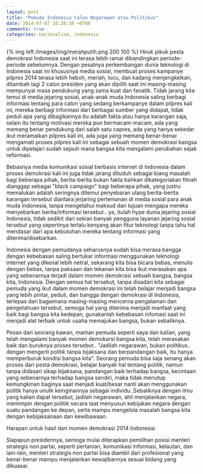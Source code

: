 ```yaml
---
layout: post
title: "Pemuda Indonesia Calon Negarawan atau Politikus"
date: 2014-07-07 16:28:10 +0700
comments: true
categories: nasionalism, indonesia 
---
```



{% img left /images/img/merahputih.png 200 100 %}
Hiruk pikuk pesta demokrasi Indonesia saat ini terasa lebih ramai dibandingkan periode-periode sebelumnya. Dengan pesatnya perkembangan dunia teknologi di Indonesia saat ini khususnya media sosial, membuat proses kampanye pilpres 2014 terasa lebih heboh, meriah, lucu, dan kadang menjengkelkan, ditambah lagi 2 calon presiden yang akan dipilih saat ini masing-masing mempunyai masa pendukung yang sama kuat dan fanatik. Tidak jarang kita temui di media jejaring sosial, anak-anak muda Indonesia saling berbagi informasi tentang para calon yang sedang berkampanye dalam pilpres kali ini, mereka berbagi informasi dari berbagai sumber yang didapat, tidak peduli apa yang dibagikannya itu adalah fakta atau hanya karangan saja, selain itu tentang motivasi mereka pun bermacam-macam, ada yang memang benar pendukung dari salah satu capres, ada yang hanya sekedar ikut meramaikan pilpres kali ini, ada juga yang memang benar-benar mengamati proses pilpres kali ini sebagai sebuah momen demokrasi bangsa untuk dipelajari sudah sejauh mana bangsa kita mengalami perubahan sejak reformasi. 

Bebasnya media komunikasi sosial berbasis internet di Indonesia dalam proses demokrasi kali ini juga tidak jarang dituduh sebagai biang masalah bagi beberapa pihak, berita-berita bukan fakta bahkan dikategoriakan fitnah dianggap sebagai "black campaign" bagi beberapa pihak, yang justru memalukan adalah seringnya ditemui penyebaran ulang berita-berita karangan tersebut diantara jerjaring pertemanan di media sosial para anak muda Indonesia, tanpa mengetahui maksud dan tujuan mengapa mereka menyebarkan berita/informasi tersebut.. ya, itulah hype dunia jejaring sosial Indonesia, tidak sedikit dari sekian banyak pengguna layanan jejaring sosial tersebut yang sepertinya terlalu kenyang akan fitur teknologi tanpa tahu hal mendasar dari apa kebutuhan mereka tentang informasi yang diterima/disebarkan.

Indonesia dengan pemudanya seharusnya sudah bisa merasa bangga dengan kebebasan saling bertukar informasi menggunakan teknologi internet yang dikenal lebih netral, sekarang kita bisa bicara bebas, menulis dengan bebas, tanpa paksaan dan tekanan kita bisa ikut merasakan apa yang sebenarnya terjadi dalam momen demokrasi sebuah bangsa, bangsa kita, Indonesia. Dengan semua hal tersebut, tanpa disadari kita sebagai pemuda yang ikut dalam momen demokrasi ini telah belajar menjadi bangsa yang lebih pintar, peduli, dan bangga dengan demokrasi di Indonesia, terlepas dari bagaimana masing-masing mencerna pengalaman dan pengetahuan tersebut, semoga hal yang diterima menjadi manfaat yang baik bagi bangsa kita kedepan, gunakanlah kebebasan infomasi saat ini menjadi alat terbaik untuk usaha memajukan bangsa, bukan sebaliknya.

Pesan dari seorang kawan, mantan pemuda seperti saya dan kalian, yang telah mengalami banyak momen demokarsi bangsa kita, telah merasakan baik dan buruknya proses tersebut.. "Jadilah negarawan, bukan politikus.. dengan mengerti politik tanpa bijaksana dan berpandangan baik, itu hanya memperburuk kondisi bangsa kita". Seorang pemuda bisa saja senang akan proses dari pesta demokrasi, belajar banyak hal tentang politik, namun tanpa didasari sikap bijaksana, pandangan baik terhadap bangsa, kecintaan yang sebenarnya terhadap bangsa sendiri, maka tidak menutup kemungkinan baginya saat menjadi kuat/besar nanti akan menggunakan politik hanya unutk keinginannya sebagai individu..Sebaliknya dengan ilmu yang kalian dapat tersebut, jadilah negarawan, ahli menjalankan negara, memimpin dengan politik secara taat menyusun kebijakan negara dengan suatu pandangan ke depan, serta mampu mengelola masalah bangsa kita dengan kebijaksanaan dan kewibawaan.



Harapan untuk hasil dari momen demokrasi 2014 Indonesia:

Siapapun presidennya, semoga mulai diterapkan pemilihan posisi menteri strategis non partai, seperti pertanian, komunikasi informasi, kelautan, dan lain-lain, menteri strategis non partai bisa diambil dari profesional yang benar-benar mampu menjalankan kewajibannya sesuai bidang yang dikuasai.

